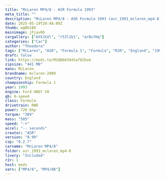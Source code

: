 ```yaml
---
title: "McLaren MP4/8 - ASR Formula 1993"
meta_title: ""
description: "McLaren MP4/8 - ASR Formula 1993 (asr_1993_mclaren_mp4-8) by ASR"
date: 2025-05-19T20:48:00Z
thumb: wgBXz8O
mainimage: jFjav8O
cargallery: ["AYXJkXl", "r53l1b1", "arBu7Hq"]
categories: ["Car"]
author: "Theodora"
tags: ["McLaren", "ASR", "Formula 1", "Formula", "R2R", "England", "1993"]
draft: false
link: https://mods.to/MSQB683945af02ba4
zipsize: "441 MB"
manu: McLaren
brandname: mclaren-2000
country: England
championship: Formula 1
year: 1993
engine: Ford HBD7 V8
gb: 6-speed
class: Formula
drivetrain: RWD
power: 720 bhp 
torque: "389"
mass: "505"
speed: "-+"
accel: "-- seconds"
creator: "ASR"
version: "0.99"
csp: "0.2.7"
carname: "McLaren MP4/8"
folder: asr_1993_mclaren_mp4-8
livery: "Included"
r2r: 1
host: mods
vars: ["MP4/8", "MP4/8B"]
---
```

